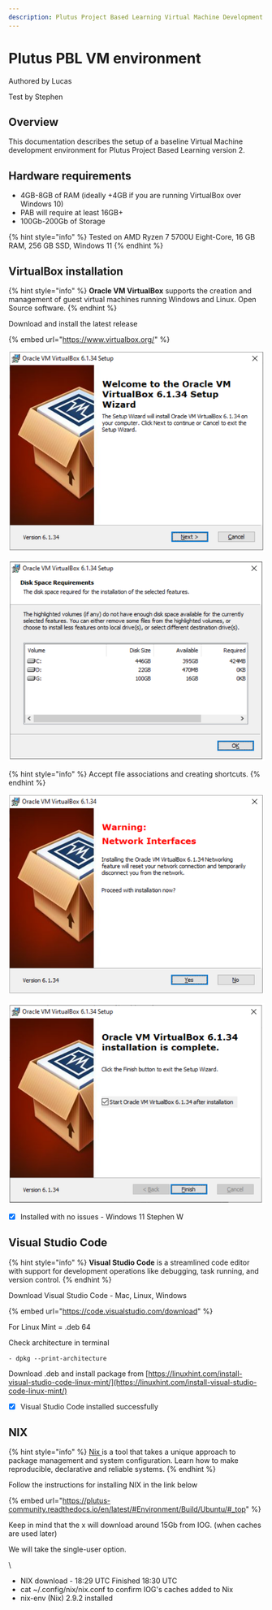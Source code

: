 ```yaml
---
description: Plutus Project Based Learning Virtual Machine Development environment
---
```


# Plutus PBL VM environment

Authored by Lucas

Test by Stephen

## Overview

This documentation describes the setup of a baseline Virtual Machine development environment for Plutus Project Based Learning version 2.

## Hardware requirements <a href="#docs-internal-guid-3b498049-7fff-bc94-b3e2-df824b7be1c7" id="docs-internal-guid-3b498049-7fff-bc94-b3e2-df824b7be1c7"></a>

* 4GB-8GB of RAM (ideally +4GB if you are running VirtualBox over Windows 10)
* PAB will require at least 16GB+
* 100Gb-200Gb of Storage

{% hint style="info" %}
Tested on AMD Ryzen 7 5700U Eight-Core, 16 GB RAM, 256 GB SSD, Windows 11
{% endhint %}

## VirtualBox installation

{% hint style="info" %}
**Oracle VM VirtualBox** supports the creation and management of guest virtual machines running Windows and Linux. Open Source software.
{% endhint %}

Download and install the latest release

{% embed url="https://www.virtualbox.org/" %}

![](<../.gitbook/assets/Screenshot 2022-07-12 140204.png>)

![](<../.gitbook/assets/Screenshot 2022-07-12 140331.png>)

{% hint style="info" %}
Accept file associations and creating shortcuts.
{% endhint %}

![](<../.gitbook/assets/Screenshot 2022-07-12 140820.png>)

![](<../.gitbook/assets/Screenshot 2022-07-12 142051.png>)

* [x] Installed with no issues - Windows 11 Stephen W

## V**isual Studio Code**

{% hint style="info" %}
**Visual Studio Code** is a streamlined code editor with support for development operations like debugging, task running, and version control.
{% endhint %}

Download Visual Studio Code - Mac, Linux, Windows

{% embed url="https://code.visualstudio.com/download" %}

For Linux Mint = .deb 64

Check architecture in terminal

```
- dpkg --print-architecture
```

Download .deb and install package from [https://linuxhint.com/install-visual-studio-code-linux-mint/](https://linuxhint.com/install-visual-studio-code-linux-mint/)

* [x] Visual Studio Code installed successfully

## NIX <a href="#docs-internal-guid-edaa4226-7fff-a526-70ff-686007764b89" id="docs-internal-guid-edaa4226-7fff-a526-70ff-686007764b89"></a>

{% hint style="info" %}
[Nix ](https://nixos.org/)is a tool that takes a unique approach to package management and system configuration. Learn how to make reproducible, declarative and reliable systems.
{% endhint %}

Follow the instructions for installing NIX in the link below

{% embed url="https://plutus-community.readthedocs.io/en/latest/#Environment/Build/Ubuntu/#_top" %}

Keep in mind that the x  will download around 15Gb from IOG. (when caches are used later)

We will take the single-user option.

\


* NIX download - 18:29 UTC Finished 18:30 UTC&#x20;
* cat \~/.config/nix/nix.conf to confirm IOG's caches added to Nix&#x20;
* nix-env (Nix) 2.9.2 installed

